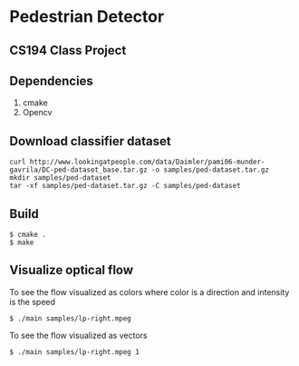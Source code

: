# Pedestrian Detector
## CS194 Class Project

## Dependencies
1. cmake
2. Opencv

## Download classifier dataset

```shell
curl http://www.lookingatpeople.com/data/Daimler/pami06-munder-gavrila/DC-ped-dataset_base.tar.gz -o samples/ped-dataset.tar.gz
mkdir samples/ped-dataset
tar -xf samples/ped-dataset.tar.gz -C samples/ped-dataset
```

## Build
```shell
$ cmake .
$ make
```

## Visualize optical flow
To see the flow visualized as colors where color is a direction and intensity is
the speed
```shell
$ ./main samples/lp-right.mpeg
```

To see the flow visualized as vectors
```shell
$ ./main samples/lp-right.mpeg 1
```
